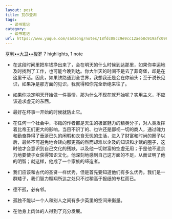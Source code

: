 ```yaml
---
layout: post
title: 瓦尔登湖
tags:
  - 读书笔记
category:
  - 读书笔记
url: https://www.yuque.com/samzong/notes/18fdc08cc9e9cc12aeb8c919afc096c5
---
```


[亨利••大卫••梭罗](https://www.amazon.cn/s/ref=as_li_ss_tl?_encoding=UTF8\&camp=536\&creative=3132\&field-keywords=%E7%93%A6%E5%B0%94%E7%99%BB%E6%B9%96\&linkCode=ur2\&tag=llll1-23\&url=search-alias%3Dbooks)
7 highlights, 1 note

- 在这段时间里把车钱挣出来了，会在明天的什么时候到达那里，如果你幸运地及时找到了工作，也可能今晚到达。你大半天的时间不是去了菲奇堡，却是在这里干活。因此，如果铁路通到全世界，我想我还是会在你前头；至于说长见识，如果净是那方面的见识，我就得和你完全断绝来往了。
- 如果你决定明天开始做一件事情，那为什么不现在就开始呢？实用主义，不应该追求虚无的东西。
- 最好在坏事一开始的时候就防止它。

- 在任何一个社会中，书籍的作者都是天生的极富魅力的精英分子，对人类发挥着比帝王们更大的影响。当目不识丁的、也许还是鄙视一切的商人，通过魄力和勤奋挣得了垂涎已久的闲暇和衣食无忧的生活，进入了财富和时尚的圈子以后，最终不可避免地会转向那更高的然而却难以企及的知识和才赋的圈子，这时他才会意识到自己文化的残缺，以及他一切财富的空虚无用；于是他不遗余力地要使子女获得知识文化，他深刻地感到自己这方面的不足，从而证明了他的明智；就这样，他成了一个家族的缔造者。

- 我们应该和古代的圣贤一样优秀，但是首先要知道他们有多么优秀。我们是一群矮子，我们智力翱翔所达之处只不过稍高于报纸的专栏而已。

- 德不孤，必有邻。

- 孤独不能以一个人和别人之间有多少英里的空间来衡量。

- 在他身上肉体的人得到了充分发展。
